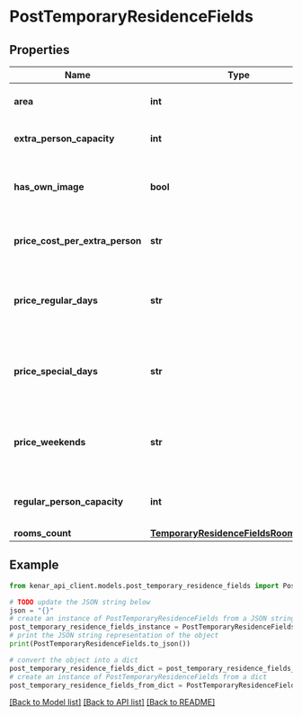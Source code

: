 # PostTemporaryResidenceFields


## Properties

Name | Type | Description | Notes
------------ | ------------- | ------------- | -------------
**area** | **int** | متراژ اقامتگاه به متر مربع | [optional] 
**extra_person_capacity** | **int** | تعداد افراد اضافه مجاز در اقامتگاه | [optional] 
**has_own_image** | **bool** | تصاویر مربوط به خود ملک بوده و تزئینی نیستند. | [optional] 
**price_cost_per_extra_person** | **str** | هزینه هر نفر اضافه به ازای هر شب به تومان | [optional] 
**price_regular_days** | **str** | قیمت اقامتگاه در روزهای عادی (شنبه تا سه‌شنبه) به تومان | [optional] 
**price_special_days** | **str** | قیمت اقامتگاه در روزهای خاص (تعطیلات و مناسبت‌ها) به تومان | [optional] 
**price_weekends** | **str** | قیمت اقامتگاه در آخر هفته (چهارشنبه تا جمعه) به تومان | [optional] 
**regular_person_capacity** | **int** | ظرفیت استاندارد افراد در اقامتگاه | [optional] 
**rooms_count** | [**TemporaryResidenceFieldsRoomsCount**](TemporaryResidenceFieldsRoomsCount.md) |  | [optional] 

## Example

```python
from kenar_api_client.models.post_temporary_residence_fields import PostTemporaryResidenceFields

# TODO update the JSON string below
json = "{}"
# create an instance of PostTemporaryResidenceFields from a JSON string
post_temporary_residence_fields_instance = PostTemporaryResidenceFields.from_json(json)
# print the JSON string representation of the object
print(PostTemporaryResidenceFields.to_json())

# convert the object into a dict
post_temporary_residence_fields_dict = post_temporary_residence_fields_instance.to_dict()
# create an instance of PostTemporaryResidenceFields from a dict
post_temporary_residence_fields_from_dict = PostTemporaryResidenceFields.from_dict(post_temporary_residence_fields_dict)
```
[[Back to Model list]](../README.md#documentation-for-models) [[Back to API list]](../README.md#documentation-for-api-endpoints) [[Back to README]](../README.md)


